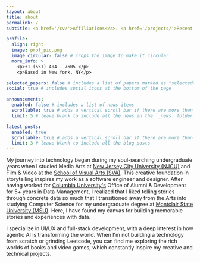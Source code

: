 ```yaml
---
layout: about
title: about
permalink: /
subtitle: <a href='/cv/'>Affiliations</a>. <a href='/projects/'>Recent work</a>. Be the change you wish to see in the world.

profile:
  align: right
  image: prof_pic.png
  image_circular: false # crops the image to make it circular
  more_info: >
    <p>+1 (551) 404 - 7605 </p>
    <p>Based in New York, NY</p>

selected_papers: false # includes a list of papers marked as "selected={true}"
social: true # includes social icons at the bottom of the page

announcements:
  enabled: false # includes a list of news items
  scrollable: true # adds a vertical scroll bar if there are more than 3 news items
  limit: 5 # leave blank to include all the news in the `_news` folder

latest_posts:
  enabled: true
  scrollable: true # adds a vertical scroll bar if there are more than 3 new posts items
  limit: 3 # leave blank to include all the blog posts
---
```


My journey into technology began during my soul-searching undergraduate years when I studied Media Arts at [New Jersey City University (NJCU)](https://www.njcu.edu) and Film & Video at the [School of Visual Arts (SVA)](https://sva.edu). This creative foundation in storytelling inspires my work as a software engineer and designer. After having worked for [Columbia University's](https://www.columbia.edu) Office of Alumni & Development for 5+ years in Data Management, I realized that I liked telling stories through concrete data so much that I transitioned away from the Arts into studying Computer Science for my undergraduate degree at [Montclair State University (MSU)](https://www.montclair.edu). Here, I have found my canvas for building memorable stories and experiences with data.

I specialize in UI/UX and full-stack development, with a deep interest in how agentic AI is transforming the world. When I'm not building a technology from scratch or grinding Leetcode, you can find me exploring the rich worlds of books and video games, which constantly inspire my creative and technical projects.
